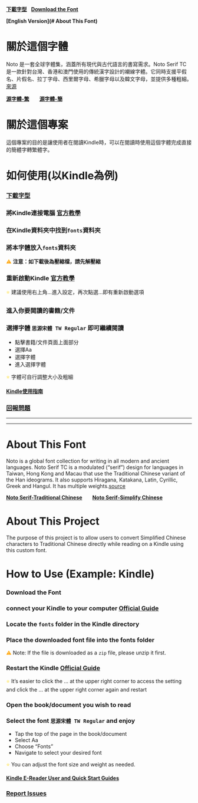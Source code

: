 **[下載字型](https://github.com/OOOHA/Noto-Serif-cc/releases)**&nbsp;&nbsp;&nbsp;**[Download the Font](https://github.com/OOOHA/Noto-Serif-cc/releases)**   

**[English Version](# About This Font)**   

# 關於這個字體
Noto 是一套全球字體集，涵蓋所有現代與古代語言的書寫需求。Noto Serif TC 是一款針對台灣、香港和澳門使用的傳統漢字設計的襯線字體。它同時支援平假名、片假名、拉丁字母、西里爾字母、希臘字母以及韓文字母，並提供多種粗細。[來源](https://fonts.google.com/noto/specimen/Noto+Serif+TC)

**[源字體-繁](https://fonts.google.com/noto/specimen/Noto+Serif+TC)** &nbsp;&nbsp;&nbsp;&nbsp;&nbsp; **[源字體-簡](https://fonts.google.com/noto/specimen/Noto+Serif+SC)**

# 關於這個專案
這個專案的目的是讓使用者在閱讀Kindle時，可以在閱讀時使用這個字體完成直接的簡體字轉繁體字。

# 如何使用(以Kindle為例)
### **[下載字型](https://github.com/OOOHA/Noto-Serif-cc/releases)**

### 將Kindle連接電腦 **[官方教學](https://www.amazon.co.jp/gp/help/customer/display.html?nodeId=TCUBEdEkbIhK07ysFu&language=zh_CN)**

### 在Kindle資料夾中找到```fonts```資料夾

### 將本字體放入```fonts```資料夾
<span style="color: orange; font-size: 1em;">⚠️</span> **注意：如下載後為壓縮檔，請先解壓縮**

### 重新啟動Kindle **[官方教學](https://www.amazon.co.jp/-/zh/gp/help/customer/display.html?nodeId=G9WDGDTCSDQMSU7Z&ref_=hp_GDRLC59WEFZTBPU7_--Kindle------)**
<span style="color: gold; font-size: 1em;">⭐</span> 建議使用右上角...進入設定，再次點選...即有重新啟動選項

### 進入你要閱讀的書籍/文件

### 選擇字體 ```思源宋體 TW Regular``` 即可繼續閱讀
* 點擊書籍/文件頁面上面部分
* 選擇Aa
* 選擇字體
* 進入選擇字體

<span style="color: gold; font-size: 1em;">⭐</span> 字體可自行調整大小及粗細

**[Kindle使用指南](https://www.amazon.com/gp/help/customer/display.html?nodeId=G7N7RPHV2SW8CKBW?&view-type=content-only&nodl=0&ref_=hp_GDRLC59WEFZTBPU7_Kindle-----------------)**

### **[回報問題](https://github.com/OOOHA/Noto-Serif-cc/issues)**
---
---


# About This Font

Noto is a global font collection for writing in all modern and ancient languages. Noto Serif TC is a modulated (“serif”) design for languages in Taiwan, Hong Kong and Macau that use the Traditional Chinese variant of the Han ideograms. It also supports Hiragana, Katakana, Latin, Cyrillic, Greek and Hangul. It has multiple weights.[source](https://fonts.google.com/noto/specimen/Noto+Serif+TC)

**[Noto Serif-Traditional Chinese](https://fonts.google.com/noto/specimen/Noto+Serif+TC)** &nbsp;&nbsp;&nbsp;&nbsp;&nbsp; **[Noto Serif-Simplify Chinese](https://fonts.google.com/noto/specimen/Noto+Serif+SC)**

# About This Project
The purpose of this project is to allow users to convert Simplified Chinese characters to Traditional Chinese directly while reading on a Kindle using this custom font.

# How to Use (Example: Kindle)

### Download the Font

### connect your Kindle to your computer [Official Guide](https://www.amazon.com/gp/help/customer/display.html?nodeId=TCUBEdEkbIhK07ysFu)

### Locate the ```fonts``` folder in the Kindle directory

### Place the downloaded font file into the fonts folder

<span style="color: orange; font-size: 1em;">⚠️</span> Note: If the file is downloaded as a ```zip``` file, please unzip it first.

### Restart the Kindle [Official Guide](https://www.amazon.com/gp/help/customer/display.html?nodeId=G9WDGDTCSDQMSU7Z&ref_=hp_GDRLC59WEFZTBPU7_Restart-Your-Kindle-E-Reader)

<span style="color: gold; font-size: 1em;">⭐</span>  It’s easier to click the ... at the upper right corner to access the setting and click the ... at the upper right corner again and restart

### Open the book/document you wish to read

### Select the font ```思源宋體 TW Regular``` and enjoy

* Tap the top of the page in the book/document
* Select Aa
* Choose “Fonts”
* Navigate to select your desired font

<span style="color: gold; font-size: 1em;">⭐</span>  You can adjust the font size and weight as needed.

**[Kindle E-Reader User and Quick Start Guides](https://www.amazon.com/gp/help/customer/display.html?nodeId=G7N7RPHV2SW8CKBW?&view-type=content-only&nodl=0&ref_=hp_GDRLC59WEFZTBPU7_Kindle-E-Reader-User-and-Quick)**

### **[Report Issues](https://github.com/OOOHA/Noto-Serif-cc/issues)**